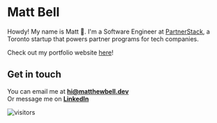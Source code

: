 # Matt Bell

Howdy! My name is Matt :wave:. I'm a Software Engineer at [PartnerStack](https://partnerstack.com/), a Toronto startup that powers partner programs for tech companies.

Check out my portfolio website [here](https://www.matthewbell.dev)!

## Get in touch

You can email me at **[hi@matthewbell.dev](mailto:hi@matthewbell.dev)**<br>
Or message me on **[LinkedIn](https://www.linkedin.com/in/matthewfbell/)**

<!-- visitor badge-->
![visitors](https://visitor-badge.glitch.me/badge?page_id==bellmatthewf.bellmatthewf)
